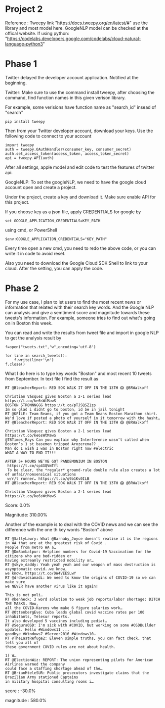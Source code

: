 # Project 2
Reference : Tweepy link "https://docs.tweepy.org/en/latest/#" use the library and most model here. GoogleNLP model can be checked at the offical website. If using python: "https://codelabs.developers.google.com/codelabs/cloud-natural-language-python3"
# Phase 1
Twitter delayed the developer account application. Notified at the beginning.

Twitter:
Make sure to use the command install tweepy, after choosing the command, find function names in this given verison library.

For example, some verisions have function name as "search_id" insead of "search"
```
pip install tweepy
```
Then from your Twitter developer account, download your keys. Use the following code to connect to your account
```
import tweepy
auth = tweepy.OAuthHandler(consumer_key, consumer_secret)
auth.set_access_token(access_token, access_token_secret)
api = tweepy.API(auth)
```
After all settings, apple model and edit code to test the features of twitter api.

GoogleNLP:
To set the googleNLP, we need to have the google cloud account open and create a project. 

Under the project, create a key and download it. Make sure enable API for this project.

If you choose key as a json file, apply CREDENTIALS for google by
```
set GOOGLE_APPLICATION_CREDENTIALS=KEY_PATH
```
using cmd, or PowerShell
```
$env:GOOGLE_APPLICATION_CREDENTIALS="KEY_PATH"
```
Every time open a new cmd, you need to redo the above code, or you can write it in code to avoid reset.

Also you need to download the Google Cloud SDK Shell to link to your cloud. After the setting, you can apply the code.
# Phase 2
For my use case, I plan to let users to find the most recent news or information that related with their search key words. And the Google NLP can analysis and give a semtiment score and magnitude towards these tweets's  information. For example, someone tries to find out what's going on in Boston this week.

You can read and write the results from tweet file and import in google NLP to get the analysis result by
```
f=open("tweets.txt","w",encoding='utf-8')
     
for line in search_tweets():
    f.write(line+'\n')
f.close()
```
What I do here is to type key words "Boston" and most recent 10 tweets from September.
In text file I find the result as

```
RT @BleacherReport: RED SOX WALK IT OFF IN THE 13TH 😱 @BRWalkoff

Christian Vásquez gives Boston a 2-1 series lead https://t.co/ke6sWtMawS
BOSTON STRONNNGGG https://t.co/pTJSQSZ1zp
Im so glad i didnt go to boston, id be in jail tonight
RT @KFILE: Team Beans, if you got a Team Beans Boston Marathon shirt. 
We'd love if posted a photo of yourself in it tomorrow with the hasht…
RT @BleacherReport: RED SOX WALK IT OFF IN THE 13TH 😱 @BRWalkoff

Christian Vásquez gives Boston a 2-1 series lead https://t.co/ke6sWtMawS
@TBTimes_Rays Can you explain why Interference wasn’t called when Boston’s 1 st basemen tripped Arozerena??
Man do I wish I was in Boston right now #electric
WHAT A WAY TO END IT!!!

AFTER 5+ HOURS WE’VE GOT PANDEMONIUM IN BOSTON 
 https://t.co/sp4GQVmTfl
 To be clear, the *regular* ground-rule double rule also creates a lot of unfair/nonsensical situations 
 w/r/t runner… https://t.co/q9b1Kv0ILB
RT @BleacherReport: RED SOX WALK IT OFF IN THE 13TH 😱 @BRWalkoff

Christian Vásquez gives Boston a 2-1 series lead https://t.co/ke6sWtMawS

```
Score: 0.0%

Magnitude: 310.00%

Another of the example is to deal with the COVID news and we can see the difference with the one th key words "Boston" above
```
RT @SallyLawry: What @Barnaby_Joyce doesn’t realise it is the regions in WA that are at the greatest risk of Covid .
People from metro WA a…
RT @DmSambalpur: Helpline numbers for Covid-19 Vaccination for the  citizens who are bed-ridden or 
having extreamly restricted mobility or…
RT @skye_daddy: Yeah yeah yeah and our weapon of mass destruction is asymptomatic covid..we know, 
we know… https://t.co/DW4VEESLwY
RT @drdavidsamadi: We need to know the origins of COVID-19 so we can make sure 
we NEVER have another virus like it again!

This is not poli…
RT @benheck: 3 word solution to weak job reports/labor shortage: DITCH THE MASKS. Now, 
all the COVID-Karens who make 6 figure salaries work…
RT @OttenbergEve: Cuba leads global covid vaccine rates per 100 inhabitants, Telesur reports. 
It also developed 5 vaccines including pediat…
RT @SeguraOSD: I'm sick with #COVID, but working on some #OSDBuilder updates. Hello #Windows11 ... 
goodbye #Windows7 #Server2016 #Windows10…
RT @TheLastRefuge2: Eleven simple truths, you can fact check, that tell you all of 
these government COVID rules are not about health.

1) W…
RT @ElectionWiz: REPORT: The union representing pilots for American Airlines warned the company 
could face a staffing shortage ahead of the…
RT @BrianMteleSUR: Public prosecutors investigate claims that the Brazilian Army stationed Captains 
in military hospital consulting rooms i…
```

score     : -30.0%

magnitude : 580.0%


